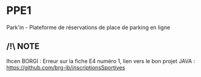 # PPE1
Park'in - Plateforme de réservations de place de parking en ligne


## /!\ NOTE 

Ihcen BORGI :
Erreur sur la fiche E4 numéro 1, lien vers le bon projet JAVA :  https://github.com/brg-ib/inscriptionsSportives
